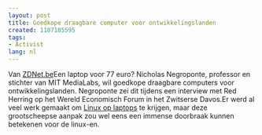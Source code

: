 ```yaml
---
layout: post
title: Goedkope draagbare computer voor ontwikkelingslanden
created: 1107185595
tags:
- Activist
lang: nl
---
```

Van [ZDNet.be](http://www.zdnet.be/news.cfm?id=42692&mxp=88 "ZDNet.be")<blockqoute>Een laptop voor 77 euro? Nicholas Negroponte, professor en stichter van MIT MediaLabs, wil goedkope draagbare computers voor ontwikkelingslanden. Negroponte zei dit tijdens een interview met Red Herring op het Wereld Economisch Forum in het Zwitserse Davos.</blockqoute><!--break-->Er werd al veel werk gemaakt om [Linux op laptops](http://www.linux-laptop.net/) te krijgen, maar deze grootscheepse aanpak zou wel eens een immense doorbraak kunnen betekenen voor de linux-en.
